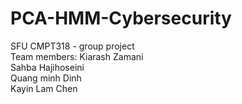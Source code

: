 # PCA-HMM-Cybersecurity
SFU CMPT318 - group project <br />
Team members: 
Kiarash Zamani <br />
Sahba Hajihoseini <br />
Quang minh Dinh <br />
Kayin Lam Chen <br />
